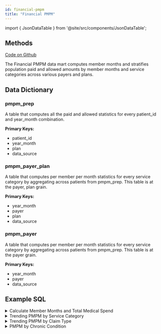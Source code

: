 ```yaml
---
id: financial-pmpm
title: "Financial PMPM"
---
```


import { JsonDataTable } from '@site/src/components/JsonDataTable';

## Methods

[Code on Github](https://github.com/tuva-health/tuva/tree/main/models/financial_pmpm)

The Financial PMPM data mart computes member months and stratifies population paid and allowed amounts by member months and service categories across various payers and plans.

## Data Dictionary

### pmpm_prep

A table that computes all the paid and allowed statistics for every patient_id and year_month combination.

**Primary Keys:**
  * patient_id 
  * year_month
  * plan 
  * data_source

<JsonDataTable jsonPath="nodes.model\.the_tuva_project\.financial_pmpm__pmpm_prep.columns" />

### pmpm_payer_plan

A table that computes per member per month statistics for every service category by aggregating across patients from pmpm_prep. This table is at the payer, plan grain.

**Primary Keys:**
  * year_month 
  * payer 
  * plan 
  * data_source

<JsonDataTable jsonPath="nodes.model\.the_tuva_project\.financial_pmpm__pmpm_payer_plan.columns" />

### pmpm_payer

A table that computes per member per month statistics for every service category by aggregating across patients from pmpm_prep. This table is at the payer grain.

**Primary Keys:**
  * year_month 
  * payer
  * data_source

<JsonDataTable jsonPath="nodes.model\.the_tuva_project\.financial_pmpm__pmpm_payer.columns" />

## Example SQL

<details>
  <summary>Calculate Member Months and Total Medical Spend</summary>

```sql
select
      data_source
    , year_month
    , cast(sum(medical_paid) as decimal(18,2)) as medical_paid
    , count(*) as member_months
    , cast(sum(medical_paid)/count(*) as decimal(18,2)) as pmpm
from financial_pmpm.pmpm_prep
group by
      data_source
    , year_month
order by
      data_source
    , year_month;
```
</details>

<details>
  <summary>Trending PMPM by Service Category</summary>

The pmpm table already breaks out pmpm by service category and groups it at the member month level.

```sql
select *
from financial_pmpm.pmpm_payer
order by year_month;
```
</details>

<details>
  <summary>Trending PMPM by Claim Type</summary>

Here we calculate PMPM manually by counting member months and joining payments by claim type to them.

```sql
with member_month as (
    select
          data_source
        , year_month
        , count(*) as member_months
    from core.member_months
    group by
          data_source
        , year_month
)

, medical_claims as (
    select
          mc.data_source
        , to_char(mc.claim_start_date, 'yyyymm') as year_month
        , mc.claim_type
        , cast(sum(mc.paid_amount) as decimal(18, 2)) as paid_amount
    from core.medical_claim as mc
    inner join core.member_months as mm
      on mc.patient_id = mm.patient_id
      and mc.data_source = mm.data_source
      and to_char(mc.claim_start_date, 'yyyymm') = mm.year_month
    group by
          mc.data_source
        , to_char(mc.claim_start_date, 'yyyymm')
        , mc.claim_type
)

select
      mm.data_source
    , mm.year_month
    , mc.claim_type
    , mc.paid_amount
    , mm.member_months
    , cast(mc.paid_amount / mm.member_months as decimal(18, 2)) as pmpm_claim_type
from member_month as mm
left join medical_claims as mc
  on mm.data_source = mc.data_source
  and mm.year_month = mc.year_month
order by
      mm.data_source
    , mm.year_month
    , mc.claim_type;

```
</details>


<details>
  <summary>PMPM by Chronic Condition</summary>

Here we calculate PMPM by chronic condition. Since members can and do have more than one chronic condition, payments and members months are duplicated. This is useful for comparing spend across chronic conditions, but should be used with caution given the duplication across conditions.

```sql
with chronic_condition_members as (
    select distinct
        patient_id
    from chronic_conditions.tuva_chronic_conditions_long
)

, chronic_conditions as (
    select
          patient_id
        , condition
    from chronic_conditions.tuva_chronic_conditions_long

    union

    select
          p.patient_id
        , 'No Chronic Conditions' as condition
    from core.patient as p
    left join chronic_condition_members as ccm
      on p.patient_id = ccm.patient_id
    where ccm.patient_id is null
)

, medical_claims as (
    select
          mc.data_source
        , mc.patient_id
        , to_char(mc.claim_start_date, 'yyyymm') as year_month
        , cast(sum(mc.paid_amount) as decimal(18, 2)) as paid_amount
    from core.medical_claim as mc
    inner join core.member_months as mm
      on mc.patient_id = mm.patient_id
      and mc.data_source = mm.data_source
      and to_char(mc.claim_start_date, 'yyyymm') = mm.year_month
    group by
          mc.data_source
        , mc.patient_id
        , to_char(mc.claim_start_date, 'yyyymm')
)

select
      mm.data_source
    , cc.condition
    , count(*) as member_months
    , sum(mc.paid_amount) as paid_amount
    , cast(sum(mc.paid_amount) / count(*) as decimal(18, 2)) as medical_pmpm
from core.member_months as mm
left join chronic_conditions as cc
  on mm.patient_id = cc.patient_id
left join medical_claims as mc
  on mm.patient_id = mc.patient_id
  and mm.year_month = mc.year_month
  and mm.data_source = mc.data_source
group by
      mm.data_source
    , cc.condition
order by
    member_months desc;

```
</details>